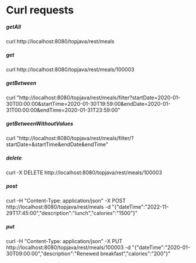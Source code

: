 # Curl requests

##### getAll
curl http://localhost:8080/topjava/rest/meals

##### get
curl http://localhost:8080/topjava/rest/meals/100003

##### getBetween
curl "http://localhost:8080/topjava/rest/meals/filter?startDate=2020-01-30T00:00:00&startTime=2020-01-30T19:59:00&endDate=2020-01-31T00:00:00&endTime=2020-01-31T23:59:00"

##### getBetweenWithoutValues
curl "http://localhost:8080/topjava/rest/meals/filter/?startDate=&startTime&endDate&endTime"

##### delete
curl -X DELETE http://localhost:8080/topjava/rest/meals/100003

##### post
curl -H "Content-Type: application/json" -X POST http://localhost:8080/topjava/rest/meals -d "{\"dateTime\":\"2022-11-29T17:45:00\",\"description\":\"lunch\",\"calories\":\"1500\"}"

##### put
curl -H "Content-Type: application/json" -X PUT http://localhost:8080/topjava/rest/meals/100003 -d "{\"dateTime\":\"2020-01-30T09:00:00\",\"description\":\"Renewed breakfast\",\"calories\":\"200\"}"